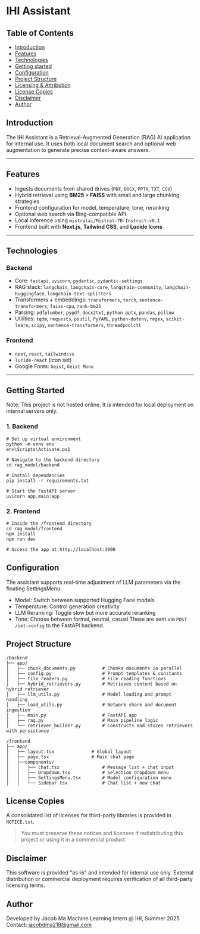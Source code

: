 # IHI Assistant

## Table of Contents
* [Introduction](#introduction)
* [Features](#features)
* [Technologies](#technologies)
* [Getting started](#getting-started)
* [Configuration](#configuration)
* [Project Structure](#project-structure)
* [Licensing & Attribution](#licensing---attribution)
* [License Copies](#license-copies)
* [Disclaimer](#disclaimer)
* [Author](#author)

## Introduction

The IHI Assistant is a Retrieval-Augmented Generation (RAG) AI application for internal use. It uses both local document search and optional web augmentation to generate precise context-aware answers.

---

## Features

- Ingests documents from shared drives (`PDF`, `DOCX`, `PPTX`, `TXT`, `CSV`)
- Hybrid retrieval using **BM25 + FAISS** with small and large chunking strategies
- Frontend configuration for model, temperature, tone, reranking
- Optional web search via Bing-compatible API
- Local inference using `mistralai/Mistral-7B-Instruct-v0.1`
- Frontend built with **Next.js**, **Tailwind CSS**, and **Lucide Icons**

---

## Technologies

### Backend

- Core: `fastapi`, `uvicorn`, `pydantic`, `pydantic-settings`
- RAG stack: `langchain`, `langchain-core`, `langchain-community`, `langchain-huggingface`, `langchain-text-splitters`
- Transformers + embeddings: `transformers`, `torch`, `sentence-transformers`, `faiss-cpu`, `rank-bm25`
- Parsing: `pdfplumber`, `pypdf`, `docx2txt`, `python-pptx`, `pandas`, `pillow`
- Utilities: `tqdm`, `requests`, `psutil`, `PyYAML`, `python-dotenv`, `regex`, `scikit-learn`, `scipy`, `sentence-transformers`, `threadpoolctl`

### Frontend

- `next`, `react`, `tailwindcss`
- `lucide-react` (icon set)
- Google Fonts: `Geist`, `Geist Mono`

---

## Getting Started

Note: This project is not hosted online. It is intended for local deployment on internal servers only.

### 1. Backend

```
# Set up virtual environment
python -m venv env
env\Scripts\Activate.ps1

# Navigate to the backend directory
cd rag_model/backend

# Install dependencies
pip install -r requirements.txt

# Start the FastAPI server
uvicorn app.main:app

```

### 2. Frontend
```
# Inside the /frontend directory
cd rag_model/frontend
npm install
npm run dev

# Access the app at http://localhost:3000

```

## Configuration

The assistant supports real-time adjustment of LLM parameters via the floating SettingsMenu:
- Model: Switch between supported Hugging Face models
- Temperature: Control generation creativity
- LLM Reranking: Toggle slow but more accurate reranking
- Tone: Choose between formal, neutral, casual
These are sent via `POST /set-config` to the FastAPI backend.

## Project Structure

```
/backend
├── app/
│   ├── chunk_documents.py          # Chunks documents in parallel
│   ├── config.py                   # Prompt templates & constants
│   ├── file_readers.py             # File reading functions
│   ├── hybrid_retrievers.py        # Retrieves content based on hybrid retriever
│   ├── llm_utils.py                # Model loading and prompt handling
│   ├── load_utils.py               # Network share and document ingestion
│   ├── main.py                     # FastAPI app
│   ├── rag.py                      # Main pipeline logic
│   └── retriever_builder.py        # Constructs and stores retrievers with persistance

/frontend
├── app/
│   ├── layout.tsx              # Global layout
│   ├── page.tsx                # Main chat page
│   ├──components/
│   │   ├── chat.tsx                # Message list + chat input
│   │   ├── Dropdown.tsx            # Selection dropdown menu
│   │   ├── SettingsMenu.tsx        # Model configuration menu
│   │   └── Sidebar.tsx             # Chat list + new chat

```

## License Copies

A consolidated list of licenses for third-party libraries is provided in `NOTICE.txt`.

> You must preserve these notices and licenses if redistributing this project or using it in a commercial product.


## Disclaimer
This software is provided "as-is" and intended for internal use only. External distribution or commercial deployment requires verification of all third-party licensing terms.

## Author

Developed by Jacob Ma
Machine Learning Intern @ IHI, Summer 2025
Contact: jacobdma218@gmail.com